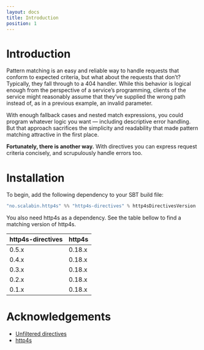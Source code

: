```yaml
---
layout: docs
title: Introduction
position: 1
---
```


# Introduction

Pattern matching is an easy and reliable way to handle requests that conform 
to expected criteria, but what about the requests that don’t? Typically, 
they fall through to a 404 handler. While this behavior is logical enough 
from the perspective of a service’s programming, clients of the service might 
reasonably assume that they’ve supplied the wrong path instead of, as in a 
previous example, an invalid parameter.

With enough fallback cases and nested match expressions, you could program 
whatever logic you want — including descriptive error handling. But that 
approach sacrifices the simplicity and readability that made pattern matching 
attractive in the first place.

**Fortunately, there is another way.** With directives you can express request 
criteria concisely, and scrupulously handle errors too.

# Installation

To begin, add the following dependency to your SBT build file:

```scala
"no.scalabin.http4s" %% "http4s-directives" % http4sDirectivesVersion
```

You also need http4s as a dependency. See the table bellow to find a matching 
version of http4s.

| http4s-directives | http4s |
|---|--|
| 0.5.x | 0.18.x |
| 0.4.x | 0.18.x |
| 0.3.x | 0.18.x |
| 0.2.x | 0.18.x |
| 0.1.x | 0.18.x |



# Acknowledgements

- [Unfiltered directives](https://unfiltered.ws/07/00.html)
- [http4s](https://http4s.org)
